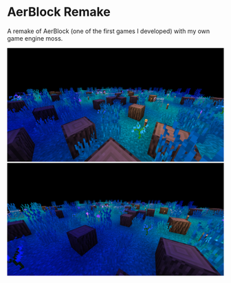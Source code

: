 # AerBlock Remake
A remake of AerBlock (one of the first games I developed) with my own game engine moss.

![screenshot_0](screenshots/screenshot_0.png)
![screenshot_1](screenshots/screenshot_1.png)
